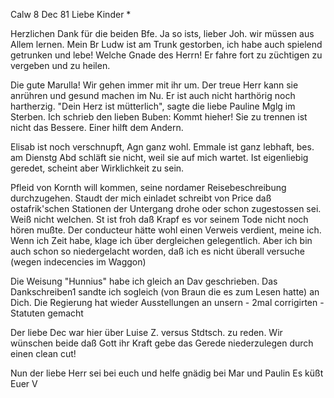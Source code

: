 Calw 8 Dec 81
Liebe Kinder <Marie>*

Herzlichen Dank für die beiden Bfe. Ja so ists, lieber Joh. wir müssen aus Allem lernen. Mein Br Ludw ist am Trunk gestorben, ich habe auch spielend getrunken und lebe! Welche Gnade des Herrn! Er fahre fort zu züchtigen zu vergeben und zu heilen.

Die gute Marulla! Wir gehen immer mit ihr um. Der treue Herr kann sie anrühren und gesund machen im Nu. Er ist auch nicht harthörig noch hartherzig. "Dein Herz ist mütterlich", sagte die liebe Pauline Mglg im Sterben. 
Ich schrieb den lieben Buben: Kommt hieher! Sie zu trennen ist nicht das Bessere. Einer hilft dem Andern.

Elisab ist noch verschnupft, Agn ganz wohl. Emmale ist ganz lebhaft, bes. am Dienstg Abd schläft sie nicht, weil sie auf mich wartet. Ist eigenliebig geredet, scheint aber Wirklichkeit zu sein.

Pfleid von Kornth will kommen, seine nordamer Reisebeschreibung durchzugehen. Staudt der mich einladet schreibt von Price daß ostafrik'schen Stationen der Untergang drohe oder schon zugestossen sei. Weiß nicht welchen. St ist froh daß Krapf es vor seinem Tode nicht noch hören mußte. 
Der conducteur hätte wohl einen Verweis verdient, meine ich. Wenn ich Zeit habe, klage ich über dergleichen gelegentlich. Aber ich bin auch schon so niedergelacht worden, daß ich es nicht überall versuche (wegen indecencies im Waggon)

Die Weisung "Hunnius" habe ich gleich an Dav geschrieben. Das Dankschreiben1 sandte ich sogleich (von Braun die es zum Lesen hatte) an Dich. 
Die Regierung hat wieder Ausstellungen an unsern - 2mal corrigirten - Statuten gemacht

Der liebe Dec war hier über Luise Z. versus Stdtsch. zu reden. Wir wünschen beide daß Gott ihr Kraft gebe das Gerede niederzulegen durch einen clean cut!

Nun der liebe Herr sei bei euch und helfe gnädig bei Mar und Paulin  Es küßt Euer V
